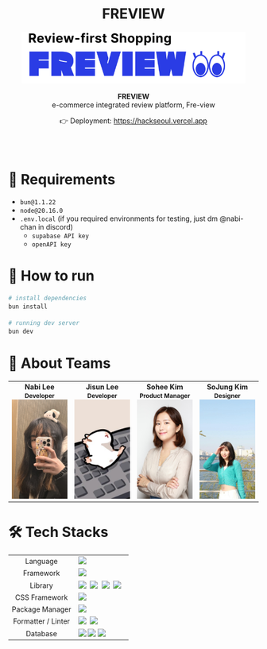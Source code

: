 <div align='center'>

# FREVIEW

<img width="450" src="docs/logo.svg"/>

<b>FREVIEW<br/>
</b>e-commerce integrated review platform, Fre-view<br />

👉 Deployment: https://hackseoul.vercel.app

<br/>

</div>

<div >

<br/>

# 🚀 Requirements

- `bun@1.1.22`
- `node@20.16.0`
- `.env.local` (if you required environments for testing, just dm @nabi-chan in discord)
  - `supabase API key`
  - `openAPI key`

# 🔨 How to run

```bash
# install dependencies
bun install

# running dev server
bun dev
```

# 🤝 About Teams

<table align="center" style="width: 100%;">
    <tr align="center">
        <td style="width: 25%;">
            <b>Nabi Lee</b>
            <br/>
            <b style='font-size:12px'>Developer</b>
            <br/>
            <img src='docs/nabi.jpeg' width='200px' height="200px" style="object-fit: cover;">
        </td>
        <td style="width: 25%;">
            <b>Jisun Lee</b>
            <br/>
            <b style='font-size:12px'>Developer</b>
            <br/>
            <img src='docs/jisun.jpeg' width='200px' height="200px" style="object-fit: cover;">
        </td>
        <td style="width: 25%;">
            <b>Sohee Kim</b>
            <br/>
            <b style='font-size:12px'>Product Manager</b>
            <br/>
            <img src='docs/sohee.jpeg' width='200px' height="200px" style="object-fit: cover;">
        </td>
        <td style="width: 25%;">
            <b>SoJung Kim</b>
            <br/>
            <b style='font-size:12px'>Designer</b>
            <br/>
            <img src='docs/sojung.jpeg' width='200px' height="200px" style="object-fit: cover;">
        </td>
</table>

# 🛠️ Tech Stacks

<table>
<tr>
 <td align="center">Language</td>
 <td>
  <img src="https://img.shields.io/badge/TypeScript-3178C6?style=for-the-badge&logo=TypeScript&logoColor=ffffff"/>
 </td>
</tr>
<tr>
 <td align="center">Framework</td>
 <td>
  <img src="https://img.shields.io/badge/Next.js-000000?style=for-the-badge&logo=Next.js&logoColor=ffffff"/>
 </td>
</tr>
<tr>
 <td align="center">Library</td>
 <td>
  <img src="https://img.shields.io/badge/React-61DAFB?style=for-the-badge&logo=React&logoColor=ffffff"/>&nbsp
  <img src="https://img.shields.io/badge/Axios-6028e0?style=for-the-badge&logo=Axios&logoColor=ffffff"/>&nbsp
  <img src="https://img.shields.io/badge/React Query-FF4154?style=for-the-badge&logo=React Query&logoColor=ffffff"/>&nbsp
  <img src="https://img.shields.io/badge/Cheerio-ffffff?style=for-the-badge" /> &nbsp
 </td>
</tr>
<tr>
 <td align="center">CSS Framework</td>
 <td>
  <img src="https://img.shields.io/badge/Tailwind CSS-38B2AC?style=for-the-badge&logo=Tailwind-CSS&logoColor=ffffff"/>
 </td>
</tr>
<tr>
 <td align="center">Package Manager</td>
 <td>
    <img src="https://img.shields.io/badge/bun-373338?style=for-the-badge&logo=BUN&logoColor=ffffff"/>
  </td>
</tr>
<tr>
 <td align="center">Formatter / Linter</td>
 <td>
  <img src="https://img.shields.io/badge/Prettier-373338?style=for-the-badge&logo=Prettier&logoColor=ffffff"/>&nbsp 
  <img src="https://img.shields.io/badge/ESLint-4B32C3?style=for-the-badge&logo=ESLint&logoColor=ffffff"/>
 </td>
</tr>

<tr>
 <td align="center">Database</td>
 <td>
     <img src="https://img.shields.io/badge/Supabase-181818?style=for-the-badge&logo=supabase&logoColor=white"/>
     <img src="https://img.shields.io/badge/Postgresql-3178C6?style=for-the-badge&logo=Postgresql&logoColor=white"/>
     <img src="https://img.shields.io/badge/Redash-FF4154?style=for-the-badge&logo=Redash&logoColor=white"/>
  </td>
</tr>
</table>
